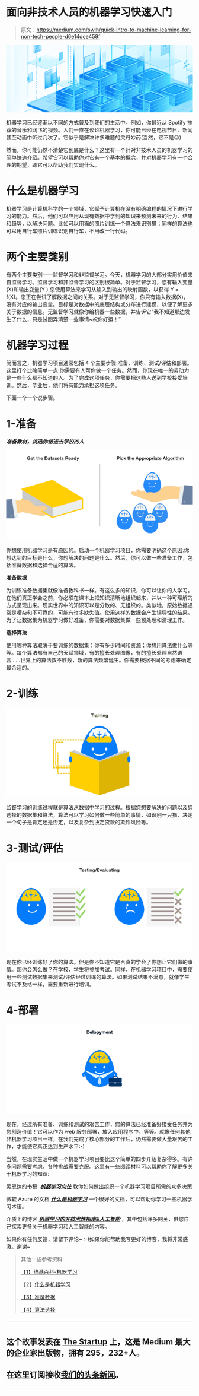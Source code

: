 # 面向非技术人员的机器学习快速入门

> 原文：<https://medium.com/swlh/quick-intro-to-machine-learning-for-non-tech-people-d6e14dce459f>

![](img/36e3dc36c7378dc4503b385bcd1f958f.png)

机器学习已经逐渐以不同的方式普及到我们的生活中。例如，你最近从 Spotify 推荐的音乐和网飞的视频。人们一直在谈论机器学习，你可能已经在电视节目、新闻甚至动画中听过几次了。它似乎是解决许多难题的灵丹妙药(当然，它不是😉)

然而，你可能仍然不清楚它到底是什么？这里有一个针对非技术人员的机器学习的简单快速介绍。希望它可以帮助你对它有一个基本的概念，并对机器学习有一个合理的期望，即它可以帮助我们实现什么。

# 什么是机器学习

机器学习是计算机科学的一个领域，它赋予计算机在没有明确编程的情况下进行学习的能力。然后，他们可以应用从现有数据中学到的知识来预测未来的行为、结果和趋势，以解决问题。比如可以用猫的照片训练一个算法来识别猫；同样的算法也可以用自行车照片训练识别自行车，不用改一行代码。

# 两个主要类别

有两个主要类别——监督学习和非监督学习。今天，机器学习的大部分实用价值来自监督学习。监督学习和非监督学习的区别很简单。对于监督学习，您有输入变量(X)和输出变量(Y ),您使用算法来学习从输入到输出的映射函数，以获得 Y = f(X)。您正在尝试了解数据之间的关系。对于无监督学习，你只有输入数据(X)，没有对应的输出变量。目标是对数据中的底层结构或分布进行建模，以便了解更多关于数据的信息。无监督学习就像你给机器一些数据，并告诉它“我不知道那边发生了什么，只是试图弄清楚一些事情~祝你好运！”

# 机器学习过程

简而言之，机器学习项目通常包括 4 个主要步骤:准备、训练、测试/评估和部署。这里打个比喻简单一点:你需要有人帮你做一个任务。然而，你现在唯一的劳动力是一些什么都不知道的人。为了完成这项任务，你需要把这些人送到学校接受培训。然后，毕业后，他们将有能力承担这项任务。

下面一个一个说步骤。

# **1-准备**

***准备教材，挑选你想送去学校的人***

![](img/715c5f3099cd0c269faf33a9be0c3156.png)

你想使用机器学习是有原因的。启动一个机器学习项目，你需要明确这个原因:你想达到的目标是什么，你想解决的问题是什么。然后，你可以做一些准备工作，包括准备数据和选择合适的算法。

**准备数据**

为训练准备数据集就像准备教科书一样。有这么多的知识，你可以让你的人学习。在他们真正学会之前，你必须在课本上把知识清晰地组织起来，并以一种可理解的方式呈现出来。现实世界中的知识可以是分散的、无组织的。类似地，原始数据通常是嘈杂和不可靠的，可能有许多缺失值。使用这样的数据会产生误导性的结果。为了让数据集为机器学习做好准备，你需要对数据集做一些预处理和清理工作。

**选择算法**

使用哪种算法取决于要训练的数据集；你有多少时间和资源；你想用算法做什么等等。每个算法都有自己的天赋领域，有的擅长处理图像，有的擅长处理自然语言……世界上的算法数不胜数，新的算法频繁诞生。你需要根据不同的考虑来确定最合适的。

# **2-训练**

![](img/3a2a3a81521c66c47845c0cf6da9892a.png)

监督学习的训练过程就是算法从数据中学习的过程。根据您想要解决的问题以及您选择的数据集和算法，算法可以学习如何做一些简单的事情，如识别一只猫、决定一个句子是肯定还是否定，以及复杂到决定贷款的欺诈风险等。

# **3-测试/评估**

![](img/8fc0f509a15e9d230d0274a607adeba6.png)

现在你已经训练好了你的算法。但是你不知道它是否真的学会了你想让它们做的事情。那你会怎么做？在学校，学生将参加考试。同样，在机器学习项目中，需要使用一些测试数据集来测试/评估经过训练的算法。如果测试结果不满意，就像学生考试不及格一样，需要重新进行培训。

# **4-部署**

![](img/64eea099276de51e90dd1d235fb95a81.png)

现在，经过所有准备、训练和测试的艰苦工作，您的算法已经准备好接受任务并为您创造价值！它可以作为 web 服务部署，放入应用程序中，等等。就像任何其他非机器学习项目一样，在我们完成了核心部分的工作后，仍然需要做大量艰苦的工作，才能使它真正达到生产水平:-)

当然，在现实生活中做一个机器学习项目要比这个简单的四步介绍复杂得多。有许多问题需要考虑，各种挑战需要克服。这里有一些阅读材料可以帮助你了解更多关于机器学习的知识:

吴恩达的书稿: [***机器学习向往***](http://www.mlyearning.org/) 教你如何做出组织一个机器学习项目所需的众多决策

微软 Azure 的文档 [***什么是机器学习***](https://docs.microsoft.com/en-us/azure/machine-learning/studio/what-is-machine-learning) 一个很好的文档，可以帮助你学习一些机器学习术语。

介质上的博客 [***机器学习的非技术性指南&人工智能***](https://machinelearnings.co/a-humans-guide-to-machine-learning-e179f43b67a0) ，其中包括许多网关，供您自己探索更多关于机器学习和人工智能的内容。

如果你有任何反馈，请留下评论~ :-)如果你能帮助我写更好的博客，我将非常感激。谢谢~

> 其他一些参考资料:
> 
> [【1】](#_ftnref1)[维基百科-机器学习](https://en.wikipedia.org/wiki/Machine_learning#cite_note-1)
> 
> 【2】[什么是机器学习](https://docs.microsoft.com/en-us/azure/machine-learning/studio/what-is-machine-learning#what-is-machine-learning)
> 
> [【3】](#_ftnref4)[准备数据](https://docs.microsoft.com/en-us/azure/machine-learning/team-data-science-process/prepare-data)
> 
> [【4】](#_ftnref5)[算法选择](https://docs.microsoft.com/en-us/azure/machine-learning/studio/algorithm-choice)

![](img/731acf26f5d44fdc58d99a6388fe935d.png)

## 这个故事发表在 [The Startup](https://medium.com/swlh) 上，这是 Medium 最大的企业家出版物，拥有 295，232+人。

## 在这里订阅接收[我们的头条新闻](http://growthsupply.com/the-startup-newsletter/)。

![](img/731acf26f5d44fdc58d99a6388fe935d.png)